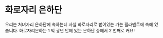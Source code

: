 # 화로자리 은하단

우리는 처녀자리 은하단에 속하는데 사실 화로자리로 뻗어있는 가는 필라멘트에 속해
있습니다. 화로자리은하는 1 억 광년 안에 있는 은하단 중에서 2 번째로 커요!
